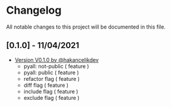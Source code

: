 # Changelog

All notable changes to this project will be documented in this file.

## [0.1.0] - 11/04/2021

- [Version V0.1.0 by @hakancelikdev](https://github.com/hakancelikdev/pyall/pull/1)
  - pyall: not-public ( feature )
  - pyall: public ( feature )
  - refactor flag ( feature )
  - diff flag ( feature )
  - include flag ( feature )
  - exclude flag ( feature )
